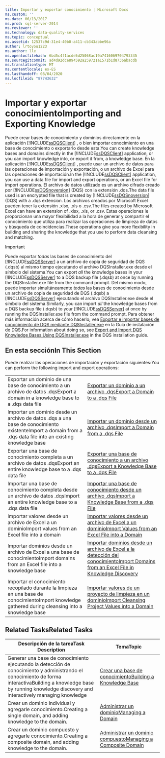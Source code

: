 ```yaml
---
title: Importar y exportar conocimiento | Microsoft Docs
ms.custom: ''
ms.date: 06/13/2017
ms.prod: sql-server-2014
ms.reviewer: ''
ms.technology: data-quality-services
ms.topic: conceptual
ms.assetid: 12537c9d-31e4-40b0-a411-cb343abbe96a
author: lrtoyou1223
ms.author: lle
ms.openlocfilehash: 6bd5c4f1acde5d25068ac19a7416069704793345
ms.sourcegitcommit: ad4d92dce894592a259721a1571b1d8736abacdb
ms.translationtype: MT
ms.contentlocale: es-ES
ms.lasthandoff: 08/04/2020
ms.locfileid: "87743632"
---
```

# <a name="importing-and-exporting-knowledge"></a><span data-ttu-id="37e1e-102">Importar y exportar conocimiento</span><span class="sxs-lookup"><span data-stu-id="37e1e-102">Importing and Exporting Knowledge</span></span>
  <span data-ttu-id="37e1e-103">Puede crear bases de conocimiento y dominios directamente en la aplicación [!INCLUDE[ssDQSClient](../includes/ssdqsclient-md.md)] , o bien importar conocimiento en una base de conocimiento o exportarlo desde esta.</span><span class="sxs-lookup"><span data-stu-id="37e1e-103">You can create knowledge bases and domains directly in the [!INCLUDE[ssDQSClient](../includes/ssdqsclient-md.md)] application, or you can import knowledge into, or export it from, a knowledge base.</span></span> <span data-ttu-id="37e1e-104">En la aplicación [!INCLUDE[ssDQSClient](../includes/ssdqsclient-md.md)] , puede usar un archivo de datos para las operaciones de importación y exportación, o un archivo de Excel para las operaciones de importación.</span><span class="sxs-lookup"><span data-stu-id="37e1e-104">In the [!INCLUDE[ssDQSClient](../includes/ssdqsclient-md.md)] application, you can use a data file for import and export operations, or an Excel file for import operations.</span></span> <span data-ttu-id="37e1e-105">El archivo de datos utilizado es un archivo cifrado creado por [!INCLUDE[ssDQSnoversion](../includes/ssdqsnoversion-md.md)] (DQS) con la extensión .dqs.</span><span class="sxs-lookup"><span data-stu-id="37e1e-105">The data file used is an encrypted file that is created by [!INCLUDE[ssDQSnoversion](../includes/ssdqsnoversion-md.md)] (DQS) with a .dqs extension.</span></span> <span data-ttu-id="37e1e-106">Los archivos creados por Microsoft Excel pueden tener la extensión .xlsx, .xls o .csv.</span><span class="sxs-lookup"><span data-stu-id="37e1e-106">The files created by Microsoft Excel can have an extension of .xlsx, .xls, or .csv.</span></span> <span data-ttu-id="37e1e-107">Estas operaciones le proporcionan una mayor flexibilidad a la hora de generar y compartir el conocimiento que utiliza para realizar las operaciones de limpieza de datos y búsqueda de coincidencias.</span><span class="sxs-lookup"><span data-stu-id="37e1e-107">These operations give you more flexibility in building and sharing the knowledge that you use to perform data cleansing and matching.</span></span>  
  
> [!IMPORTANT]  
>  <span data-ttu-id="37e1e-108">Puede exportar *todas* las bases de conocimiento del [!INCLUDE[ssDQSServer](../includes/ssdqsserver-md.md)] a un archivo de copia de seguridad de DQS (.dqsb) al mismo tiempo ejecutando el archivo DQSInstaller.exe desde el símbolo del sistema.</span><span class="sxs-lookup"><span data-stu-id="37e1e-108">You can export *all* the knowledge bases in your [!INCLUDE[ssDQSServer](../includes/ssdqsserver-md.md)] to a DQS backup file (.dqsb) at once by running the DQSInstaller.exe file from the command prompt.</span></span> <span data-ttu-id="37e1e-109">Del mismo modo, puede importar simultáneamente *todas* las bases de conocimiento desde un archivo de copia de seguridad de DQS (.dqsb) a [!INCLUDE[ssDQSServer](../includes/ssdqsserver-md.md)] ejecutando el archivo DQSInstaller.exe desde el símbolo del sistema.</span><span class="sxs-lookup"><span data-stu-id="37e1e-109">Similarly, you can import *all* the knowledge bases from a DQS backup file (.dqsb) to your [!INCLUDE[ssDQSServer](../includes/ssdqsserver-md.md)] at once by running the DQSInstaller.exe file from the command prompt.</span></span> <span data-ttu-id="37e1e-110">Para obtener más información acerca de cómo hacerlo, vea [Exportar e importar bases de conocimiento de DQS mediante DQSInstaller.exe](install-windows/export-and-import-dqs-knowledge-bases-using-dqsinstaller-exe.md) en la Guía de instalación de DQS.</span><span class="sxs-lookup"><span data-stu-id="37e1e-110">For information about doing so, see [Export and Import DQS Knowledge Bases Using DQSInstaller.exe](install-windows/export-and-import-dqs-knowledge-bases-using-dqsinstaller-exe.md) in the DQS installation guide.</span></span>  
  
## <a name="in-this-section"></a><span data-ttu-id="37e1e-111">En esta sección</span><span class="sxs-lookup"><span data-stu-id="37e1e-111">In This Section</span></span>  
 <span data-ttu-id="37e1e-112">Puede realizar las operaciones de importación y exportación siguientes:</span><span class="sxs-lookup"><span data-stu-id="37e1e-112">You can perform the following import and export operations:</span></span>  
  
|||  
|-|-|  
|<span data-ttu-id="37e1e-113">Exportar un dominio de una base de conocimiento a un archivo de datos .dqs</span><span class="sxs-lookup"><span data-stu-id="37e1e-113">Export a domain in a knowledge base to a .dqs data file</span></span>|[<span data-ttu-id="37e1e-114">Exportar un dominio a un archivo .dqs</span><span class="sxs-lookup"><span data-stu-id="37e1e-114">Export a Domain to a .dqs File</span></span>](../../2014/data-quality-services/export-a-domain-to-a-dqs-file.md)|  
|<span data-ttu-id="37e1e-115">Importar un dominio desde un archivo de datos .dqs a una base de conocimiento existente</span><span class="sxs-lookup"><span data-stu-id="37e1e-115">Import a domain from a .dqs data file into an existing knowledge base</span></span>|[<span data-ttu-id="37e1e-116">Importar un dominio desde un archivo .dqs</span><span class="sxs-lookup"><span data-stu-id="37e1e-116">Import a Domain from a .dqs File</span></span>](../../2014/data-quality-services/import-a-domain-from-a-dqs-file.md)|  
|<span data-ttu-id="37e1e-117">Exportar una base de conocimiento completa a un archivo de datos .dqs</span><span class="sxs-lookup"><span data-stu-id="37e1e-117">Export an entire knowledge base to a .dqs data file</span></span>|[<span data-ttu-id="37e1e-118">Exportar una base de conocimiento a un archivo .dqs</span><span class="sxs-lookup"><span data-stu-id="37e1e-118">Export a Knowledge Base to a .dqs File</span></span>](../../2014/data-quality-services/export-a-knowledge-base-to-a-dqs-file.md)|  
|<span data-ttu-id="37e1e-119">Importar una base de conocimiento completa desde un archivo de datos .dqs</span><span class="sxs-lookup"><span data-stu-id="37e1e-119">Import an entire knowledge base to a .dqs data file</span></span>|[<span data-ttu-id="37e1e-120">Importar una base de conocimiento desde un archivo .dqs</span><span class="sxs-lookup"><span data-stu-id="37e1e-120">Import a Knowledge Base from a .dqs File</span></span>](../../2014/data-quality-services/import-a-knowledge-base-from-a-dqs-file.md)|  
|<span data-ttu-id="37e1e-121">Importar valores desde un archivo de Excel a un dominio</span><span class="sxs-lookup"><span data-stu-id="37e1e-121">Import values from an Excel file into a domain</span></span>|[<span data-ttu-id="37e1e-122">Importar valores desde un archivo de Excel a un dominio</span><span class="sxs-lookup"><span data-stu-id="37e1e-122">Import Values from an Excel File into a Domain</span></span>](../../2014/data-quality-services/import-values-from-an-excel-file-into-a-domain.md)|  
|<span data-ttu-id="37e1e-123">Importar dominios desde un archivo de Excel a una base de conocimiento</span><span class="sxs-lookup"><span data-stu-id="37e1e-123">Import domains from an Excel file into a knowledge base</span></span>|[<span data-ttu-id="37e1e-124">Importar dominios desde un archivo de Excel a la detección del conocimiento</span><span class="sxs-lookup"><span data-stu-id="37e1e-124">Import Domains from an Excel File in Knowledge Discovery</span></span>](../../2014/data-quality-services/import-domains-from-an-excel-file-in-knowledge-discovery.md)|  
|<span data-ttu-id="37e1e-125">Importar el conocimiento recopilado durante la limpieza en una base de conocimiento</span><span class="sxs-lookup"><span data-stu-id="37e1e-125">Import knowledge gathered during cleansing into a knowledge base</span></span>|[<span data-ttu-id="37e1e-126">Importar valores de un proyecto de limpieza en un dominio</span><span class="sxs-lookup"><span data-stu-id="37e1e-126">Import Cleansing Project Values into a Domain</span></span>](../../2014/data-quality-services/import-cleansing-project-values-into-a-domain.md)|  
  
## <a name="related-tasks"></a><span data-ttu-id="37e1e-127">Related Tasks</span><span class="sxs-lookup"><span data-stu-id="37e1e-127">Related Tasks</span></span>  
  
|<span data-ttu-id="37e1e-128">Descripción de la tarea</span><span class="sxs-lookup"><span data-stu-id="37e1e-128">Task Description</span></span>|<span data-ttu-id="37e1e-129">Tema</span><span class="sxs-lookup"><span data-stu-id="37e1e-129">Topic</span></span>|  
|----------------------|-----------|  
|<span data-ttu-id="37e1e-130">Generar una base de conocimiento ejecutando la detección de conocimiento y administrando el conocimiento de forma interactiva</span><span class="sxs-lookup"><span data-stu-id="37e1e-130">Building a knowledge base by running knowledge discovery and interactively managing knowledge</span></span>|[<span data-ttu-id="37e1e-131">Crear una base de conocimiento</span><span class="sxs-lookup"><span data-stu-id="37e1e-131">Building a Knowledge Base</span></span>](../../2014/data-quality-services/building-a-knowledge-base.md)|  
|<span data-ttu-id="37e1e-132">Crear un dominio individual y agregarle conocimiento.</span><span class="sxs-lookup"><span data-stu-id="37e1e-132">Creating a single domain, and adding knowledge to the domain.</span></span>|[<span data-ttu-id="37e1e-133">Administrar un dominio</span><span class="sxs-lookup"><span data-stu-id="37e1e-133">Managing a Domain</span></span>](../../2014/data-quality-services/managing-a-domain.md)|  
|<span data-ttu-id="37e1e-134">Crear un dominio compuesto y agregarle conocimiento.</span><span class="sxs-lookup"><span data-stu-id="37e1e-134">Creating a composite domain, and adding knowledge to the domain.</span></span>|[<span data-ttu-id="37e1e-135">Administrar un dominio compuesto</span><span class="sxs-lookup"><span data-stu-id="37e1e-135">Managing a Composite Domain</span></span>](../../2014/data-quality-services/managing-a-composite-domain.md)|  
  
  
